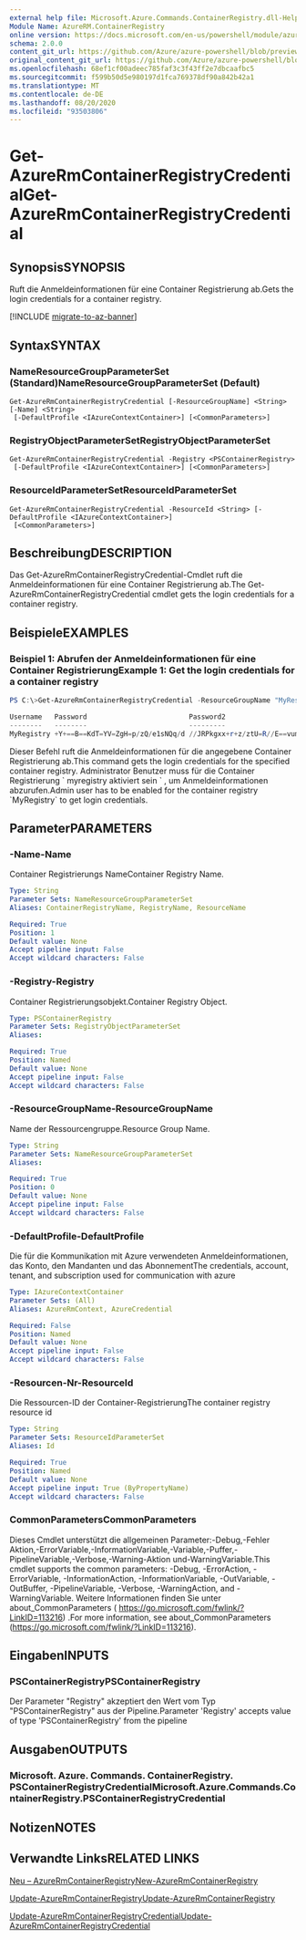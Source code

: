 ```yaml
---
external help file: Microsoft.Azure.Commands.ContainerRegistry.dll-Help.xml
Module Name: AzureRM.ContainerRegistry
online version: https://docs.microsoft.com/en-us/powershell/module/azurerm.containerregistry/get-azurermcontainerregistrycredential
schema: 2.0.0
content_git_url: https://github.com/Azure/azure-powershell/blob/preview/src/ResourceManager/ContainerRegistry/Commands.ContainerRegistry/help/Get-AzureRmContainerRegistryCredential.md
original_content_git_url: https://github.com/Azure/azure-powershell/blob/preview/src/ResourceManager/ContainerRegistry/Commands.ContainerRegistry/help/Get-AzureRmContainerRegistryCredential.md
ms.openlocfilehash: 68ef1cf00adeec785faf3c3f43ff2e7dbcaafbc5
ms.sourcegitcommit: f599b50d5e980197d1fca769378df90a842b42a1
ms.translationtype: MT
ms.contentlocale: de-DE
ms.lasthandoff: 08/20/2020
ms.locfileid: "93503806"
---
```

# <span data-ttu-id="df11f-101">Get-AzureRmContainerRegistryCredential</span><span class="sxs-lookup"><span data-stu-id="df11f-101">Get-AzureRmContainerRegistryCredential</span></span>

## <span data-ttu-id="df11f-102">Synopsis</span><span class="sxs-lookup"><span data-stu-id="df11f-102">SYNOPSIS</span></span>
<span data-ttu-id="df11f-103">Ruft die Anmeldeinformationen für eine Container Registrierung ab.</span><span class="sxs-lookup"><span data-stu-id="df11f-103">Gets the login credentials for a container registry.</span></span>

[!INCLUDE [migrate-to-az-banner](../../includes/migrate-to-az-banner.md)]

## <span data-ttu-id="df11f-104">Syntax</span><span class="sxs-lookup"><span data-stu-id="df11f-104">SYNTAX</span></span>

### <span data-ttu-id="df11f-105">NameResourceGroupParameterSet (Standard)</span><span class="sxs-lookup"><span data-stu-id="df11f-105">NameResourceGroupParameterSet (Default)</span></span>
```
Get-AzureRmContainerRegistryCredential [-ResourceGroupName] <String> [-Name] <String>
 [-DefaultProfile <IAzureContextContainer>] [<CommonParameters>]
```

### <span data-ttu-id="df11f-106">RegistryObjectParameterSet</span><span class="sxs-lookup"><span data-stu-id="df11f-106">RegistryObjectParameterSet</span></span>
```
Get-AzureRmContainerRegistryCredential -Registry <PSContainerRegistry>
 [-DefaultProfile <IAzureContextContainer>] [<CommonParameters>]
```

### <span data-ttu-id="df11f-107">ResourceIdParameterSet</span><span class="sxs-lookup"><span data-stu-id="df11f-107">ResourceIdParameterSet</span></span>
```
Get-AzureRmContainerRegistryCredential -ResourceId <String> [-DefaultProfile <IAzureContextContainer>]
 [<CommonParameters>]
```

## <span data-ttu-id="df11f-108">Beschreibung</span><span class="sxs-lookup"><span data-stu-id="df11f-108">DESCRIPTION</span></span>
<span data-ttu-id="df11f-109">Das Get-AzureRmContainerRegistryCredential-Cmdlet ruft die Anmeldeinformationen für eine Container Registrierung ab.</span><span class="sxs-lookup"><span data-stu-id="df11f-109">The Get-AzureRmContainerRegistryCredential cmdlet gets the login credentials for a container registry.</span></span>

## <span data-ttu-id="df11f-110">Beispiele</span><span class="sxs-lookup"><span data-stu-id="df11f-110">EXAMPLES</span></span>

### <span data-ttu-id="df11f-111">Beispiel 1: Abrufen der Anmeldeinformationen für eine Container Registrierung</span><span class="sxs-lookup"><span data-stu-id="df11f-111">Example 1: Get the login credentials for a container registry</span></span>
```powershell
PS C:\>Get-AzureRmContainerRegistryCredential -ResourceGroupName "MyResourceGroup" -Name "MyRegistry"

Username   Password                         Password2
--------   --------                         ---------
MyRegistry +Y+==B==KdT=YV=ZgH=p/zQ/e1sNQq/d //JRPkgxx+r+z/ztU=R//E==vum=pRKL
```

<span data-ttu-id="df11f-112">Dieser Befehl ruft die Anmeldeinformationen für die angegebene Container Registrierung ab.</span><span class="sxs-lookup"><span data-stu-id="df11f-112">This command gets the login credentials for the specified container registry.</span></span>
<span data-ttu-id="df11f-113">Administrator Benutzer muss für die Container Registrierung \` myregistry aktiviert sein \` , um Anmeldeinformationen abzurufen.</span><span class="sxs-lookup"><span data-stu-id="df11f-113">Admin user has to be enabled for the container registry \`MyRegistry\` to get login credentials.</span></span>

## <span data-ttu-id="df11f-114">Parameter</span><span class="sxs-lookup"><span data-stu-id="df11f-114">PARAMETERS</span></span>

### <span data-ttu-id="df11f-115">-Name</span><span class="sxs-lookup"><span data-stu-id="df11f-115">-Name</span></span>
<span data-ttu-id="df11f-116">Container Registrierungs Name</span><span class="sxs-lookup"><span data-stu-id="df11f-116">Container Registry Name.</span></span>

```yaml
Type: String
Parameter Sets: NameResourceGroupParameterSet
Aliases: ContainerRegistryName, RegistryName, ResourceName

Required: True
Position: 1
Default value: None
Accept pipeline input: False
Accept wildcard characters: False
```

### <span data-ttu-id="df11f-117">-Registry</span><span class="sxs-lookup"><span data-stu-id="df11f-117">-Registry</span></span>
<span data-ttu-id="df11f-118">Container Registrierungsobjekt.</span><span class="sxs-lookup"><span data-stu-id="df11f-118">Container Registry Object.</span></span>

```yaml
Type: PSContainerRegistry
Parameter Sets: RegistryObjectParameterSet
Aliases: 

Required: True
Position: Named
Default value: None
Accept pipeline input: False
Accept wildcard characters: False
```

### <span data-ttu-id="df11f-119">-ResourceGroupName</span><span class="sxs-lookup"><span data-stu-id="df11f-119">-ResourceGroupName</span></span>
<span data-ttu-id="df11f-120">Name der Ressourcengruppe.</span><span class="sxs-lookup"><span data-stu-id="df11f-120">Resource Group Name.</span></span>

```yaml
Type: String
Parameter Sets: NameResourceGroupParameterSet
Aliases: 

Required: True
Position: 0
Default value: None
Accept pipeline input: False
Accept wildcard characters: False
```

### <span data-ttu-id="df11f-121">-DefaultProfile</span><span class="sxs-lookup"><span data-stu-id="df11f-121">-DefaultProfile</span></span>
<span data-ttu-id="df11f-122">Die für die Kommunikation mit Azure verwendeten Anmeldeinformationen, das Konto, den Mandanten und das Abonnement</span><span class="sxs-lookup"><span data-stu-id="df11f-122">The credentials, account, tenant, and subscription used for communication with azure</span></span>

```yaml
Type: IAzureContextContainer
Parameter Sets: (All)
Aliases: AzureRmContext, AzureCredential

Required: False
Position: Named
Default value: None
Accept pipeline input: False
Accept wildcard characters: False
```

### <span data-ttu-id="df11f-123">-Resourcen-Nr</span><span class="sxs-lookup"><span data-stu-id="df11f-123">-ResourceId</span></span>
<span data-ttu-id="df11f-124">Die Ressourcen-ID der Container-Registrierung</span><span class="sxs-lookup"><span data-stu-id="df11f-124">The container registry resource id</span></span>

```yaml
Type: String
Parameter Sets: ResourceIdParameterSet
Aliases: Id

Required: True
Position: Named
Default value: None
Accept pipeline input: True (ByPropertyName)
Accept wildcard characters: False
```

### <span data-ttu-id="df11f-125">CommonParameters</span><span class="sxs-lookup"><span data-stu-id="df11f-125">CommonParameters</span></span>
<span data-ttu-id="df11f-126">Dieses Cmdlet unterstützt die allgemeinen Parameter:-Debug,-Fehler Aktion,-ErrorVariable,-InformationVariable,-Variable,-Puffer,-PipelineVariable,-Verbose,-Warning-Aktion und-WarningVariable.</span><span class="sxs-lookup"><span data-stu-id="df11f-126">This cmdlet supports the common parameters: -Debug, -ErrorAction, -ErrorVariable, -InformationAction, -InformationVariable, -OutVariable, -OutBuffer, -PipelineVariable, -Verbose, -WarningAction, and -WarningVariable.</span></span> <span data-ttu-id="df11f-127">Weitere Informationen finden Sie unter about_CommonParameters ( https://go.microsoft.com/fwlink/?LinkID=113216) .</span><span class="sxs-lookup"><span data-stu-id="df11f-127">For more information, see about_CommonParameters (https://go.microsoft.com/fwlink/?LinkID=113216).</span></span>

## <span data-ttu-id="df11f-128">Eingaben</span><span class="sxs-lookup"><span data-stu-id="df11f-128">INPUTS</span></span>

### <span data-ttu-id="df11f-129">PSContainerRegistry</span><span class="sxs-lookup"><span data-stu-id="df11f-129">PSContainerRegistry</span></span>
<span data-ttu-id="df11f-130">Der Parameter "Registry" akzeptiert den Wert vom Typ "PSContainerRegistry" aus der Pipeline.</span><span class="sxs-lookup"><span data-stu-id="df11f-130">Parameter 'Registry' accepts value of type 'PSContainerRegistry' from the pipeline</span></span>

## <span data-ttu-id="df11f-131">Ausgaben</span><span class="sxs-lookup"><span data-stu-id="df11f-131">OUTPUTS</span></span>

### <span data-ttu-id="df11f-132">Microsoft. Azure. Commands. ContainerRegistry. PSContainerRegistryCredential</span><span class="sxs-lookup"><span data-stu-id="df11f-132">Microsoft.Azure.Commands.ContainerRegistry.PSContainerRegistryCredential</span></span>

## <span data-ttu-id="df11f-133">Notizen</span><span class="sxs-lookup"><span data-stu-id="df11f-133">NOTES</span></span>

## <span data-ttu-id="df11f-134">Verwandte Links</span><span class="sxs-lookup"><span data-stu-id="df11f-134">RELATED LINKS</span></span>

[<span data-ttu-id="df11f-135">Neu – AzureRmContainerRegistry</span><span class="sxs-lookup"><span data-stu-id="df11f-135">New-AzureRmContainerRegistry</span></span>](New-AzureRmContainerRegistry.md)

[<span data-ttu-id="df11f-136">Update-AzureRmContainerRegistry</span><span class="sxs-lookup"><span data-stu-id="df11f-136">Update-AzureRmContainerRegistry</span></span>](Update-AzureRmContainerRegistry.md)

[<span data-ttu-id="df11f-137">Update-AzureRmContainerRegistryCredential</span><span class="sxs-lookup"><span data-stu-id="df11f-137">Update-AzureRmContainerRegistryCredential</span></span>](Update-AzureRmContainerRegistryCredential.md)

